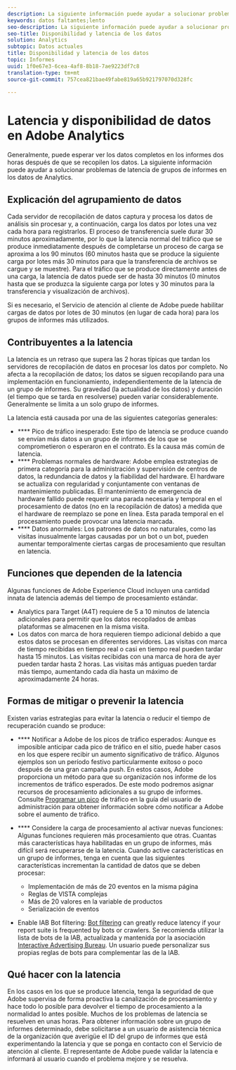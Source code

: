 ```yaml
---
description: La siguiente información puede ayudar a solucionar problemas de latencia de grupos de informes en los datos de Analytics.
keywords: datos faltantes;lento
seo-description: La siguiente información puede ayudar a solucionar problemas de latencia de grupos de informes en los datos de Analytics.
seo-title: Disponibilidad y latencia de los datos
solution: Analytics
subtopic: Datos actuales
title: Disponibilidad y latencia de los datos
topic: Informes
uuid: 1f0e67e3-6cea-4af8-8b18-7ae9223df7c8
translation-type: tm+mt
source-git-commit: 757cea821bae49fabe819a65b921797070d328fc

---
```



# Latencia y disponibilidad de datos en Adobe Analytics

Generalmente, puede esperar ver los datos completos en los informes dos horas después de que se recopilen los datos. La siguiente información puede ayudar a solucionar problemas de latencia de grupos de informes en los datos de Analytics.

## Explicación del agrupamiento de datos

Cada servidor de recopilación de datos captura y procesa los datos de análisis sin procesar y, a continuación, carga los datos por lotes una vez cada hora para registrarlos. El proceso de transferencia suele durar 30 minutos aproximadamente, por lo que la latencia normal del tráfico que se produce inmediatamente después de completarse un proceso de carga se aproxima a los 90 minutos (60 minutos hasta que se produce la siguiente carga por lotes más 30 minutos para que la transferencia de archivos se cargue y se muestre). Para el tráfico que se produce directamente antes de una carga, la latencia de datos puede ser de hasta 30 minutos (0 minutos hasta que se produzca la siguiente carga por lotes y 30 minutos para la transferencia y visualización de archivos).

Si es necesario, el Servicio de atención al cliente de Adobe puede habilitar cargas de datos por lotes de 30 minutos (en lugar de cada hora) para los grupos de informes más utilizados.

## Contribuyentes a la latencia

La latencia es un retraso que supera las 2 horas típicas que tardan los servidores de recopilación de datos en procesar los datos por completo. No afecta a la recopilación de datos; los datos se siguen recopilando para una implementación en funcionamiento, independientemente de la latencia de un grupo de informes. Su gravedad (la actualidad de los datos) y duración (el tiempo que se tarda en resolverse) pueden variar considerablemente. Generalmente se limita a un solo grupo de informes.

La latencia está causada por una de las siguientes categorías generales:

* **** Pico de tráfico inesperado: Este tipo de latencia se produce cuando se envían más datos a un grupo de informes de los que se comprometieron o esperaron en el contrato. Es la causa más común de latencia.
* **** Problemas normales de hardware: Adobe emplea estrategias de primera categoría para la administración y supervisión de centros de datos, la redundancia de datos y la fiabilidad del hardware. El hardware se actualiza con regularidad y conjuntamente con ventanas de mantenimiento publicadas. El mantenimiento de emergencia de hardware fallido puede requerir una parada necesaria y temporal en el procesamiento de datos (no en la recopilación de datos) a medida que el hardware de reemplazo se pone en línea. Esta parada temporal en el procesamiento puede provocar una latencia marcada.
* **** Datos anormales: Los patrones de datos no naturales, como las visitas inusualmente largas causadas por un bot o un bot, pueden aumentar temporalmente ciertas cargas de procesamiento que resultan en latencia.

## Funciones que dependen de la latencia

Algunas funciones de Adobe Experience Cloud incluyen una cantidad innata de latencia además del tiempo de procesamiento estándar.

* Analytics para Target (A4T) requiere de 5 a 10 minutos de latencia adicionales para permitir que los datos recopilados de ambas plataformas se almacenen en la misma visita.
* Los datos con marca de hora requieren tiempo adicional debido a que estos datos se procesan en diferentes servidores. Las visitas con marca de tiempo recibidas en tiempo real o casi en tiempo real pueden tardar hasta 15 minutos. Las visitas recibidas con una marca de hora de ayer pueden tardar hasta 2 horas. Las visitas más antiguas pueden tardar más tiempo, aumentando cada día hasta un máximo de aproximadamente 24 horas.

## Formas de mitigar o prevenir la latencia

Existen varias estrategias para evitar la latencia o reducir el tiempo de recuperación cuando se produce:

* **** Notificar a Adobe de los picos de tráfico esperados: Aunque es imposible anticipar cada pico de tráfico en el sitio, puede haber casos en los que espere recibir un aumento significativo de tráfico. Algunos ejemplos son un período festivo particularmente exitoso o poco después de una gran campaña push. En estos casos, Adobe proporciona un método para que su organización nos informe de los incrementos de tráfico esperados. De este modo podremos asignar recursos de procesamiento adicionales a su grupo de informes. Consulte [Programar un pico](/help/admin/c-traffic-management/t-traffic-schedule-spike.md) de tráfico en la guía del usuario de administración para obtener información sobre cómo notificar a Adobe sobre el aumento de tráfico.
* **** Considere la carga de procesamiento al activar nuevas funciones: Algunas funciones requieren más procesamiento que otras. Cuantas más características haya habilitadas en un grupo de informes, más difícil será recuperarse de la latencia. Cuando active características en un grupo de informes, tenga en cuenta que las siguientes características incrementan la cantidad de datos que se deben procesar:

   * Implementación de más de 20 eventos en la misma página
   * Reglas de VISTA complejas
   * Más de 20 valores en la variable de productos
   * Serialización de eventos

* Enable IAB Bot filtering: [Bot filtering](https://marketing.adobe.com/resources/help/en_US/admin/c_bot_rules.html) can greatly reduce latency if your report suite is frequented by bots or crawlers. Se recomienda utilizar la lista de bots de la IAB, actualizada y mantenida por la asociación [Interactive Advertising Bureau](https://www.iab.net/about_the_iab). Un usuario puede personalizar sus propias reglas de bots para complementar las de la IAB.

## Qué hacer con la latencia

En los casos en los que se produce latencia, tenga la seguridad de que Adobe supervisa de forma proactiva la canalización de procesamiento y hace todo lo posible para devolver el tiempo de procesamiento a la normalidad lo antes posible. Muchos de los problemas de latencia se resuelven en unas horas. Para obtener información sobre un grupo de informes determinado, debe solicitarse a un usuario de asistencia técnica de la organización que averigüe el ID del grupo de informes que está experimentando la latencia y que se ponga en contacto con el Servicio de atención al cliente. El representante de Adobe puede validar la latencia e informará al usuario cuando el problema mejore y se resuelva.
